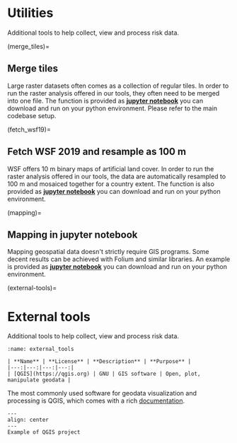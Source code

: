 # Utilities
Additional tools to help collect, view and process risk data.

(merge_tiles)=
## Merge tiles
Large raster datasets often comes as a collection of regular tiles.
In order to run the raster analysis offered in our tools, they often need to be merged into one file.
The function is provided as [**jupyter notebook**](https://github.com/GFDRR/CCDR-tools/tree/main/tools/code/F3) you can download and run on your python environment. Please refer to the main codebase setup.

(fetch_wsf19)=
## Fetch WSF 2019 and resample as 100 m
WSF offers 10 m binary maps of artificial land cover.
In order to run the raster analysis offered in our tools, the data are automatically resampled to 100 m and mosaiced together for a country extent.
The function is also provided as [**jupyter notebook**](../tools/utility/Fetch_data/Fetch_WSF19.ipynb) you can download and run on your python environment.

(mapping)=
## Mapping in jupyter notebook
Mapping geospatial data doesn't strictly require GIS programs. Some decent results can be achieved with Folium and similar libraries.
An example is provided as [**jupyter notebook**](../tools/utility/mapping.ipynb) you can download and run on your python environment.

(external-tools)=
# External tools
Additional tools to help collect, view and process risk data.

```{table}
:name: external_tools

| **Name** | **License** | **Description** | **Purpose** |
|---:|---:|---:|---:|
| [QGIS](https://qgis.org) | GNU | GIS software | Open, plot, manipulate geodata |
```
The most commonly used software for geodata visualization and processing is QGIS, which comes with a rich [documentation](https://docs.qgis.org).

```{figure} images/qgis.jpg
---
align: center
---
Example of QGIS project
```